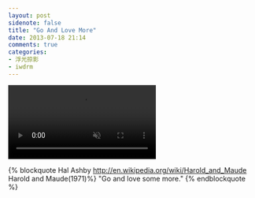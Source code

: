 ```yaml
---
layout: post
sidenote: false
title: "Go And Love More"
date: 2013-07-18 21:14
comments: true
categories:
- 浮光掠影
- iwdrm
---
```


<video playsInline autoplay loop muted>
    <source src="{{ site.static_base }}/downloads/video/movie_clips/go_and_love_more.mp4" type="video/mp4">
    <p>Your browser doesn't support this embedded video.</p>
</video>

{% blockquote Hal Ashby  http://en.wikipedia.org/wiki/Harold_and_Maude Harold and Maude(1971)%}
"Go and love some more."
{% endblockquote %}
